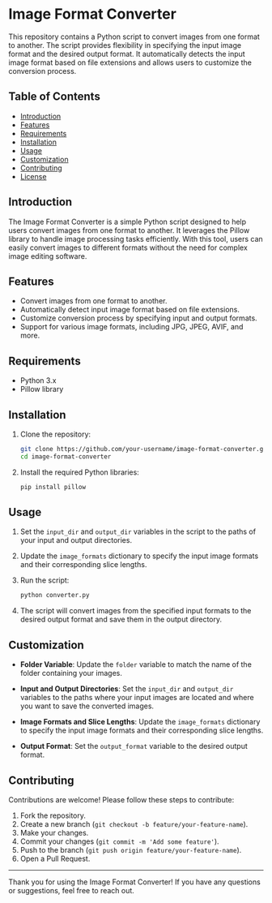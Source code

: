 # Image Format Converter

This repository contains a Python script to convert images from one format to another. The script provides flexibility in specifying the input image format and the desired output format. It automatically detects the input image format based on file extensions and allows users to customize the conversion process.

## Table of Contents

- [Introduction](#introduction)
- [Features](#features)
- [Requirements](#requirements)
- [Installation](#installation)
- [Usage](#usage)
- [Customization](#customization)
- [Contributing](#contributing)
- [License](#license)

## Introduction

The Image Format Converter is a simple Python script designed to help users convert images from one format to another. It leverages the Pillow library to handle image processing tasks efficiently. With this tool, users can easily convert images to different formats without the need for complex image editing software.

## Features

- Convert images from one format to another.
- Automatically detect input image format based on file extensions.
- Customize conversion process by specifying input and output formats.
- Support for various image formats, including JPG, JPEG, AVIF, and more.

## Requirements

- Python 3.x
- Pillow library

## Installation

1. Clone the repository:

    ```bash
    git clone https://github.com/your-username/image-format-converter.git
    cd image-format-converter
    ```

2. Install the required Python libraries:

    ```bash
    pip install pillow
    ```

## Usage

1. Set the `input_dir` and `output_dir` variables in the script to the paths of your input and output directories.

2. Update the `image_formats` dictionary to specify the input image formats and their corresponding slice lengths.

3. Run the script:

    ```bash
    python converter.py
    ```

4. The script will convert images from the specified input formats to the desired output format and save them in the output directory.

## Customization

- **Folder Variable**: Update the `folder` variable to match the name of the folder containing your images.

- **Input and Output Directories**: Set the `input_dir` and `output_dir` variables to the paths where your input images are located and where you want to save the converted images.

- **Image Formats and Slice Lengths**: Update the `image_formats` dictionary to specify the input image formats and their corresponding slice lengths.

- **Output Format**: Set the `output_format` variable to the desired output format.

## Contributing

Contributions are welcome! Please follow these steps to contribute:

1. Fork the repository.
2. Create a new branch (`git checkout -b feature/your-feature-name`).
3. Make your changes.
4. Commit your changes (`git commit -m 'Add some feature'`).
5. Push to the branch (`git push origin feature/your-feature-name`).
6. Open a Pull Request.


---

Thank you for using the Image Format Converter! If you have any questions or suggestions, feel free to reach out.
